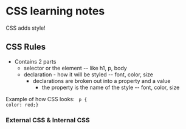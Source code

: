 # CSS learning notes

CSS adds style!

## CSS Rules
 - Contains 2 parts
   - selector or the element -- like h1, p, body
   - declaration - how it will be styled -- font, color, size
     - declarations are broken out into a property and a value
        - the property is the name of the style -- font, color, size

Example of how CSS looks:
``` p {```   
            ```color: red;}```    


### External CSS & Internal CSS


